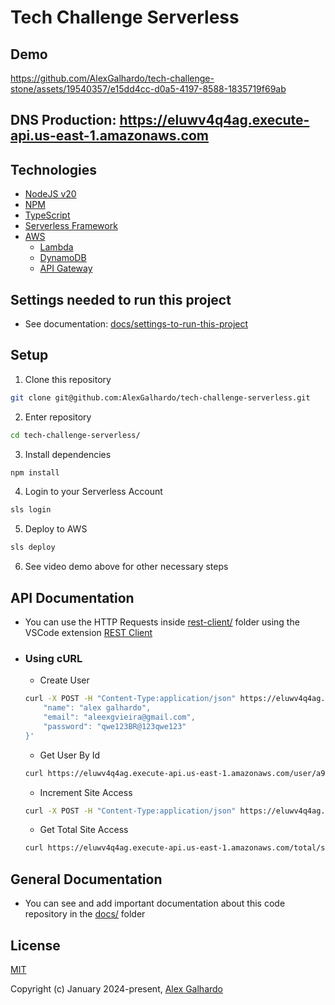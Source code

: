 # Tech Challenge Serverless

## Demo

https://github.com/AlexGalhardo/tech-challenge-stone/assets/19540357/e15dd4cc-d0a5-4197-8588-1835719f69ab

## DNS Production: https://eluwv4q4ag.execute-api.us-east-1.amazonaws.com

## Technologies
- [NodeJS v20](https://nodejs.org)
- [NPM](https://www.npmjs.com/)
- [TypeScript](https://www.typescriptlang.org/)
- [Serverless Framework](https://www.serverless.com/)
- [AWS](https://aws.amazon.com/)
   - [Lambda](https://aws.amazon.com/lambda/)
   - [DynamoDB](https://aws.amazon.com/dynamodb/)
   - [API Gateway](https://aws.amazon.com/api-gateway/)

## Settings needed to run this project
- See documentation: [docs/settings-to-run-this-project](./docs/settings-to-run-this-project.md)

## Setup

1. Clone this repository
```bash
git clone git@github.com:AlexGalhardo/tech-challenge-serverless.git
```

2. Enter repository
```bash
cd tech-challenge-serverless/
```

3. Install dependencies
```bash
npm install
```

4. Login to your Serverless Account
```bash
sls login
```

5.  Deploy to AWS
```bash
sls deploy
```

6. See video demo above for other necessary steps

## API Documentation
- You can use the HTTP Requests inside [rest-client/](./rest-client/) folder using the VSCode extension [REST Client](https://marketplace.visualstudio.com/items?itemName=humao.rest-client)

- ### Using cURL
   - Create User
	```bash
	curl -X POST -H "Content-Type:application/json" https://eluwv4q4ag.execute-api.us-east-1.amazonaws.com/user --data '{
		"name": "alex galhardo",
		"email": "aleexgvieira@gmail.com",
		"password": "qwe123BR@123qwe123"
	}'
	```
   - Get User By Id
   ```bash
   curl https://eluwv4q4ag.execute-api.us-east-1.amazonaws.com/user/a9c2e30b-1508-4613-ac1e-74fe1afdcb11
   ```
   - Increment Site Access
	```bash
	curl -X POST -H "Content-Type:application/json" https://eluwv4q4ag.execute-api.us-east-1.amazonaws.com/increment/site-access
	```
   - Get Total Site Access
   ```bash
   curl https://eluwv4q4ag.execute-api.us-east-1.amazonaws.com/total/site-access
   ```

## General Documentation
- You can see and add important documentation about this code repository in the [docs/](./docs/) folder

## License

[MIT](http://opensource.org/licenses/MIT)

Copyright (c) January 2024-present, [Alex Galhardo](https://github.com/AlexGalhardo)
